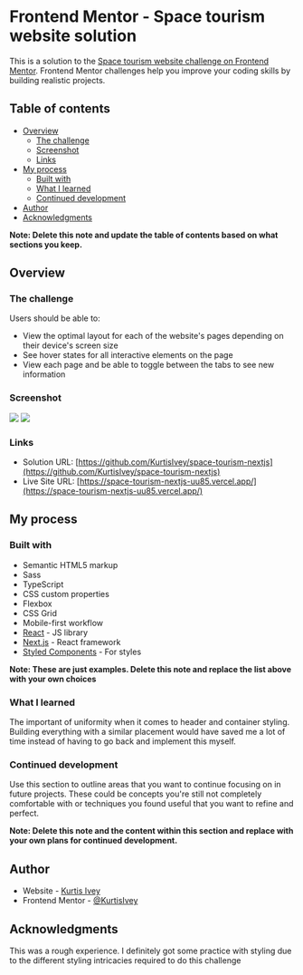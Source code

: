 # Frontend Mentor - Space tourism website solution

This is a solution to the [Space tourism website challenge on Frontend Mentor](https://www.frontendmentor.io/challenges/space-tourism-multipage-website-gRWj1URZ3). Frontend Mentor challenges help you improve your coding skills by building realistic projects.

## Table of contents

- [Overview](#overview)
  - [The challenge](#the-challenge)
  - [Screenshot](#screenshot)
  - [Links](#links)
- [My process](#my-process)
  - [Built with](#built-with)
  - [What I learned](#what-i-learned)
  - [Continued development](#continued-development)
- [Author](#author)
- [Acknowledgments](#acknowledgments)

**Note: Delete this note and update the table of contents based on what sections you keep.**

## Overview

### The challenge

Users should be able to:

- View the optimal layout for each of the website's pages depending on their device's screen size
- See hover states for all interactive elements on the page
- View each page and be able to toggle between the tabs to see new information

### Screenshot

![](./src/screenshots/screenshot1.gif)
![](./src/screenshots/screenshot2.gif)

### Links

- Solution URL: [https://github.com/KurtisIvey/space-tourism-nextjs](https://github.com/KurtisIvey/space-tourism-nextjs)
- Live Site URL: [https://space-tourism-nextjs-uu85.vercel.app/](https://space-tourism-nextjs-uu85.vercel.app/)

## My process

### Built with

- Semantic HTML5 markup
- Sass
- TypeScript
- CSS custom properties
- Flexbox
- CSS Grid
- Mobile-first workflow
- [React](https://reactjs.org/) - JS library
- [Next.js](https://nextjs.org/) - React framework
- [Styled Components](https://styled-components.com/) - For styles

**Note: These are just examples. Delete this note and replace the list above with your own choices**

### What I learned

The important of uniformity when it comes to header and container styling. Building everything with a similar placement would have saved me a lot of time instead of having to go back and implement this myself.

### Continued development

Use this section to outline areas that you want to continue focusing on in future projects. These could be concepts you're still not completely comfortable with or techniques you found useful that you want to refine and perfect.

**Note: Delete this note and the content within this section and replace with your own plans for continued development.**

## Author

- Website - [Kurtis Ivey](https://www.your-site.com)
- Frontend Mentor - [@KurtisIvey](https://www.frontendmentor.io/profile/KurtisIvey)

## Acknowledgments

This was a rough experience. I definitely got some practice with styling due to the different styling intricacies required to do this challenge
